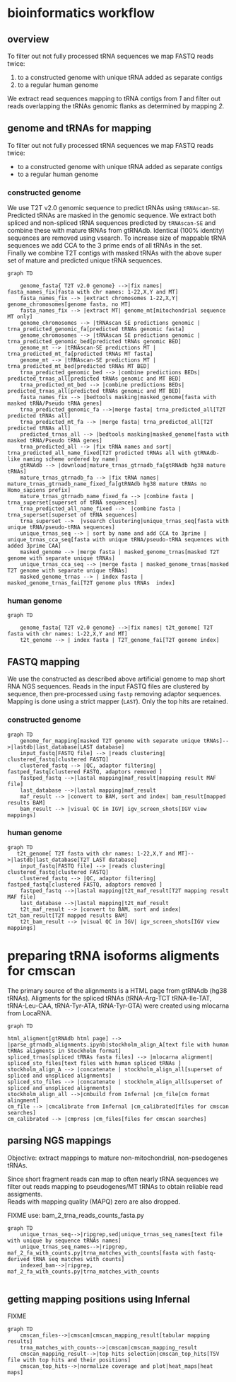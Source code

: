 # bioinformatics workflow

## overview

To filter out not fully processed tRNA sequences we map FASTQ reads twice: 
1. to a constructed genome with unique tRNA added as separate contigs
2. to a regular human genome

We extract read sequences mapping to tRNA contigs from *1* and filter out reads overlapping the tRNAs genomic flanks as determined by mapping *2*. 

## genome and tRNAs for mapping

To filter out not fully processed tRNA sequences we map FASTQ reads twice: 
* to a constructed genome with unique tRNA added as separate contigs
* to a regular human genome



### constructed genome

We use T2T v2.0 genomic sequence to predict tRNAs using ```tRNAscan-SE```. Predicted tRNAs are masked in the genomic sequence. 
We extract both spliced and non-spliced tRNA sequences predicted by ```tRNAscan-SE``` and combine these with mature tRNAs from gtRNAdb.
Identical (100% identity) sequences are removed using vsearch.
To increase size of mappable tRNA sequences we add CCA to the 3 prime ends of all tRNAs in the set.  
Finally we combine  T2T contigs with masked tRNAs with the above super set of mature and predicted unique tRNA sequences.

```mermaid
graph TD

    genome_fasta{ T2T v2.0 genome} -->|fix names| fasta_names_fix[fasta with chr names: 1-22,X,Y and MT]
    fasta_names_fix --> |extract chromosomes 1-22,X,Y| genome_chromosomes[genome fasta, no MT]
    fasta_names_fix --> |extract MT| genome_mt[mitochondrial sequence MT only]
    genome_chromosomes --> |tRNAscan SE predictions genomic | trna_predicted_genomic_fa[predicted tRNAs genomic fasta]
    genome_chromosomes --> |tRNAscan SE predictions genomic | trna_predicted_genomic_bed[predicted tRNAs genomic BED]
    genome_mt --> |tRNAscan-SE predictions MT | trna_predicted_mt_fa[predicted tRNAs MT fasta]
    genome_mt --> |tRNAscan-SE predictions MT | trna_predicted_mt_bed[predicted tRNAs MT BED]
    trna_predicted_genomic_bed --> |combine predictions BEDs| predicted_trnas_all[predicted tRNAs genomic and MT BED]
    trna_predicted_mt_bed --> |combine predictions BEDs| predicted_trnas_all[predicted tRNAs genomic and MT BED]
    fasta_names_fix --> |bedtools masking|masked_genome[fasta with masked tRNA/Pseudo tRNA genes]
    trna_predicted_genomic_fa -->|merge fasta| trna_predicted_all[T2T predicted tRNAs all]
    trna_predicted_mt_fa --> |merge fasta| trna_predicted_all[T2T predicted tRNAs all]
    predicted_trnas_all --> |bedtools masking|masked_genome[fasta with masked tRNA/Pseudo tRNA genes]
    trna_predicted_all --> |fix tRNA names and sort| trna_predicted_all_name_fixed[T2T predicted tRNAs all with gtRNAdb-like naming scheme ordered by name]
    gtRNAdb --> |download|mature_trnas_gtrnadb_fa[gtRNAdb hg38 mature tRNAs]
    mature_trnas_gtrnadb_fa --> |fix tRNA names| mature_trnas_gtrnadb_name_fixed_fa[gtRNAdb hg38 mature tRNAs no Homo_sapiens prefix]  
    mature_trnas_gtrnadb_name_fixed_fa --> |combine fasta | trna_superset[superset of tRNA sequences]
    trna_predicted_all_name_fixed -->  |combine fasta | trna_superset[superset of tRNA sequences] 
    trna_superset -->  |vsearch clustering|unique_trnas_seq[fasta with unique tRNA/pseudo-tRNA sequences]
    unique_trnas_seq --> | sort by name and add CCA to 3prime | unique_trnas_cca_seq[fasta with unique tRNA/pseudo-tRNA sequences with added 3prime CAA]
    masked_genome --> |merge fasta | masked_genome_trnas[masked T2T genome with separate unique tRNAs]
    unique_trnas_cca_seq --> |merge fasta | masked_genome_trnas[masked T2T genome with separate unique tRNAs]
    masked_genome_trnas --> | index fasta | masked_genome_trnas_fai[T2T genome plus tRNAs  index]
```

### human genome

```mermaid
graph TD

    genome_fasta{ T2T v2.0 genome} -->|fix names| t2t_genome[ T2T fasta with chr names: 1-22,X,Y and MT]
    t2t_genome --> | index fasta | T2T_genome_fai[T2T genome index]

```


## FASTQ mapping

We use the constructed as described above artificial genome to map short RNA NGS sequences. Reads in the input FASTQ files are clustered by sequence, then pre-processed using ```fastp```
removing adaptor sequences. 
Mapping is done using a strict mapper (```LAST```). Only the top hits are retained.

### constructed genome

```mermaid
graph TD
    genome_for_mapping[masked T2T genome with separate unique tRNAs]-->|lastdb|last_database[LAST database]
    input_fastq[FASTQ file] --> |reads clustering| clustered_fastq[clustered FASTQ]
    clustered_fastq --> |QC, adaptor filtering| fastped_fastq[clustered FASTQ, adaptors removed ]
    fastped_fastq -->|lastal mapping|maf_result[mapping result MAF file]
    last_database -->|lastal mapping|maf_result
    maf_result --> |convert to BAM, sort and index| bam_result[mapped results BAM]
    bam_result --> |visual QC in IGV| igv_screen_shots[IGV view mappings]
```

### human genome

```mermaid
graph TD
   t2t_genome[ T2T fasta with chr names: 1-22,X,Y and MT]-->|lastdb|last_database[T2T LAST database]
    input_fastq[FASTQ file] --> |reads clustering| clustered_fastq[clustered FASTQ]
    clustered_fastq --> |QC, adaptor filtering| fastped_fastq[clustered FASTQ, adaptors removed ]
    fastped_fastq -->|lastal mapping|t2t_maf_result[T2T mapping result MAF file]
    last_database -->|lastal mapping|t2t_maf_result
    t2t_maf_result --> |convert to BAM, sort and index| t2t_bam_result[T2T mapped results BAM]
    t2t_bam_result --> |visual QC in IGV| igv_screen_shots[IGV view mappings]
```

# preparing tRNA isoforms aligments for cmscan

The primary source of the alignments is a HTML page from gtRNAdb (hg38 tRNAs). Aligments for the spliced tRNAs (tRNA-Arg-TCT
tRNA-Ile-TAT, tRNA-Leu-CAA, tRNA-Tyr-ATA, tRNA-Tyr-GTA) were created using mlocarna from LocaRNA.

```mermaid
graph TD

html_aligment[gtRNAdb html page] --> |parse_gtrnadb_alignments.ipynb|stockholm_align_A[text file with human tRNAs aligments in Stockholm format]
spliced_trnas[spliced tRNAs fasta files] --> |mlocarna alignment| spliced_sto_files[text files with human spliced tRNAs ]
stockholm_align_A --> |concatenate | stockholm_align_all[superset of spliced and unspliced alignments]
spliced_sto_files --> |concatenate | stockholm_align_all[superset of spliced and unspliced alignments]
stockholm_align_all -->|cmbuild from Infernal |cm_file[cm format alingment]
cm_file --> |cmcalibrate from Infernal |cm_calibrated[files for cmscan searches]
cm_calibrated --> |cmpress |cm_files[files for cmscan searches]
```

## parsing NGS mappings

Objective: extract mappings to mature non-mitochondrial, non-psedogenes tRNAs.

Since short fragment reads can map to often nearly tRNA sequences we filter out reads mapping to pseudogenes/MT tRNAs to obtain reliable read assigments.  
Reads with mapping quality (MAPQ) zero are also dropped.

FIXME
use: bam_2_trna_reads_counts_fasta.py

```mermaid
graph TD
    unique_trnas_seq-->|ripgrep,sed|unique_trnas_seq_names[text file with unique by sequence tRNAs names]
    unique_trnas_seq_names-->|ripgrep, maf_2_fa_with_counts.py|trna_matches_with_counts[fasta with fastq-derived tRNA seq matches with counts] 
    indexed_bam-->|ripgrep, maf_2_fa_with_counts.py|trna_matches_with_counts
    
```

## getting mapping positions using Infernal

FIXME 
```mermaid
graph TD
    cmscan_files-->|cmscan|cmscan_mapping_result[tabular mapping results]
    trna_matches_with_counts-->|cmscan|cmscan_mapping_result
    cmscan_mapping_result-->|top hits selection|cmscan_top_hits[TSV file with top hits and their positions]
    cmscan_top_hits-->|normalize coverage and plot|heat_maps[heat maps]
```